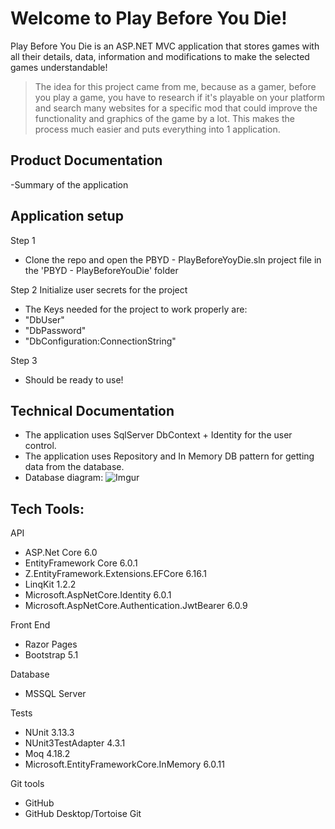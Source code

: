 # Welcome to Play Before You Die!

Play Before You Die is an ASP.NET MVC application that stores games with all their details, data, information and modifications to make the selected games understandable! 
 > The idea for this project came from me, because as a gamer, before you play a game, you have to research if it's playable on your platform and search many websites for a specific mod that could improve the functionality and graphics of the game by a lot. This makes the process much easier and puts everything into 1 application.

## Product Documentation

-Summary of the application



## Application setup

Step 1
- Clone the repo and open the PBYD - PlayBeforeYoyDie.sln project file in the 'PBYD - PlayBeforeYouDie' folder

Step 2
Initialize user secrets for the project
- The Keys needed for the project to work properly are:
- "DbUser"
- "DbPassword"
- "DbConfiguration:ConnectionString"

Step 3
- Should be ready to use!

## Technical Documentation

- The application uses SqlServer DbContext + Identity for the user control.
- The application uses Repository and In Memory DB pattern for getting data from the database.
- Database diagram:
![Imgur](https://i.imgur.com/lXWmbxx.png)



## Tech Tools:

API

- ASP.Net Core 6.0
- EntityFramework Core 6.0.1
- Z.EntityFramework.Extensions.EFCore 6.16.1
- LinqKit 1.2.2
- Microsoft.AspNetCore.Identity 6.0.1
- Microsoft.AspNetCore.Authentication.JwtBearer 6.0.9

Front End
- Razor Pages 
- Bootstrap 5.1

Database
- MSSQL Server

Tests
- NUnit 3.13.3
- NUnit3TestAdapter 4.3.1
- Moq 4.18.2
- Microsoft.EntityFrameworkCore.InMemory 6.0.11

Git tools
- GitHub
- GitHub Desktop/Tortoise Git
